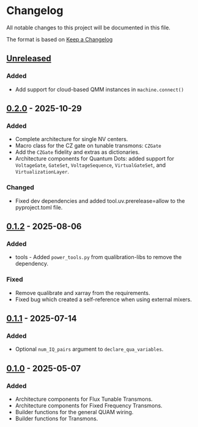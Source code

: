 # Changelog
All notable changes to this project will be documented in this file.

The format is based on [Keep a Changelog](https://keepachangelog.com/en/1.0.0/)

## [Unreleased]
### Added
- Add support for cloud-based QMM instances in `machine.connect()`

## [0.2.0] - 2025-10-29
### Added
- Complete architecture for single NV centers. 
- Macro class for the CZ gate on tunable transmons: `CZGate`
- Add the `CZGate` fidelity and extras as dictionaries.
- Architecture components for Quantum Dots: added support for `VoltageGate`, `GateSet`, `VoltageSequence`, `VirtualGateSet`, and `VirtualizationLayer`.
### Changed
- Fixed dev dependencies and added tool.uv.prerelease=allow to the pyproject.toml file.

## [0.1.2] - 2025-08-06
### Added
- tools - Added `power_tools.py` from qualibration-libs to remove the dependency.
### Fixed
- Remove qualibrate and xarray from the requirements.
- Fixed bug which created a self-reference when using external mixers.

## [0.1.1] - 2025-07-14
### Added
- Optional `num_IQ_pairs` argument to `declare_qua_variables`.

## [0.1.0] - 2025-05-07
### Added
- Architecture components for Flux Tunable Transmons.
- Architecture components for Fixed Frequency Transmons.
- Builder functions for the general QUAM wiring.
- Builder functions for Transmons.

[Unreleased]: https://github.com/qua-platform/quam-builder/compare/v0.2.0...HEAD
[0.2.0]: https://github.com/qua-platform/quam-builder/releases/tag/v0.2.0
[0.1.2]: https://github.com/qua-platform/quam-builder/releases/tag/v0.1.2
[0.1.1]: https://github.com/qua-platform/quam-builder/releases/tag/v0.1.1
[0.1.0]: https://github.com/qua-platform/quam-builder/releases/tag/v0.1.0
